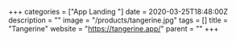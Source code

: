 +++
categories = ["App Landing "]
date = 2020-03-25T18:48:00Z
description = ""
image = "/products/tangerine.jpg"
tags = []
title = "Tangerine"
website = "https://tangerine.app/"
parent = ""
+++
